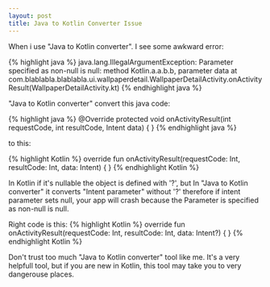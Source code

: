 ```yaml
---
layout: post
title: Java to Kotlin Converter Issue
---
```


When i use "Java to Kotlin converter". I see some awkward error:

{% highlight java %}
java.lang.IllegalArgumentException: Parameter specified as non-null is null: method Kotlin.a.a.b.b, parameter data
       at com.blablabla.blablabla.ui.wallpaperdetail.WallpaperDetailActivity.onActivityResult(WallpaperDetailActivity.kt)
{% endhighlight java %}

"Java to Kotlin converter" convert this java code:

{% highlight java %}
@Override
protected void onActivityResult(int requestCode, int resultCode,
 Intent data) {
}
{% endhighlight java %}

to this:

{% highlight Kotlin %}
override fun onActivityResult(requestCode: Int, resultCode: Int, 
data: Intent) {
}
{% endhighlight Kotlin %}

In Kotlin if it's nullable the object is  defined with '?', but In "Java to Kotlin converter" it converts "Intent parameter" without '?' therefore if intent parameter sets null, your app will crash because the Parameter is specified as non-null is null.

Right code is this:
{% highlight Kotlin %}
override fun onActivityResult(requestCode: Int, resultCode: Int,
 data: Intent?) {
}
{% endhighlight Kotlin %}

Don't trust too much "Java to Kotlin converter" tool like me. It's  a very helpfull tool, but if you are new in Kotlin, this tool may take you to very dangerouse places.





